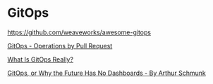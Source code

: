 # GitOps

<https://github.com/weaveworks/awesome-gitops>

[GitOps - Operations by Pull Request](https://www.weave.works/blog/gitops-operations-by-pull-request)

[What Is GitOps Really?](https://www.weave.works/blog/what-is-gitops-really)

[GitOps, or Why the Future Has No Dashboards - By Arthur Schmunk](https://hackernoon.com/gitops-or-why-the-future-has-no-dashboards-38ce026a3c56)
